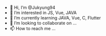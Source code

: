 - 👋 Hi, I’m @Jukyung94
- 👀 I’m interested in JS, Vue, JAVA
- 🌱 I’m currently learning JAVA, Vue, C, Flutter
- 💞️ I’m looking to collaborate on ...
- 📫 How to reach me ...

<!---
Jukyung94/Jukyung94 is a ✨ special ✨ repository because its `README.md` (this file) appears on your GitHub profile.
You can click the Preview link to take a look at your changes.
--->
